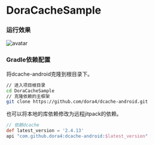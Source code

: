 # DoraCacheSample

### 运行效果

![avatar](https://dorachat.oss-cn-hongkong.aliyuncs.com/SVID_20240904_225619_1.gif)

### Gradle依赖配置

将dcache-android克隆到根目录下。

```bash
// 进入项目根目录
cd DoraCacheSample
// 克隆依赖的主框架
git clone https://github.com/dora4/dcache-android.git
```
也可以将本地的库依赖修改为远程jitpack的依赖。

```groovy
// 依赖dcache
def latest_version = '2.4.13'
api "com.github.dora4:dcache-android:$latest_version"
```
